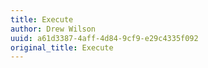 ```yaml
---
title: Execute
author: Drew Wilson
uuid: a61d3387-4aff-4d84-9cf9-e29c4335f092
original_title: Execute
---
```


